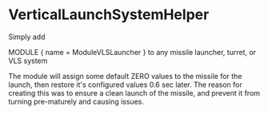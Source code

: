 # VerticalLaunchSystemHelper

Simply add

MODULE
	{
		name = ModuleVLSLauncher
	}
to any missile launcher, turret, or VLS system

The module will assign some default ZERO values to the missile for the launch, then restore it's configured values 0.6 sec later.
The reason for creating this was to ensure a clean launch of the missile, and prevent it from turning pre-maturely and causing issues.
